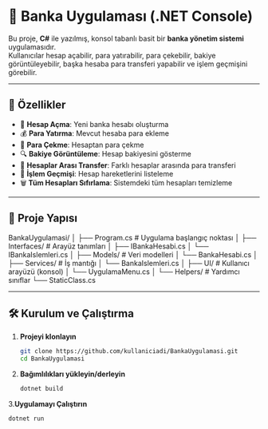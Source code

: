 # 🏦 Banka Uygulaması (.NET Console)

Bu proje, **C#** ile yazılmış, konsol tabanlı basit bir **banka yönetim sistemi** uygulamasıdır.  
Kullanıcılar hesap açabilir, para yatırabilir, para çekebilir, bakiye görüntüleyebilir, başka hesaba para transferi yapabilir ve işlem geçmişini görebilir.

---

## 🚀 Özellikler
- 📌 **Hesap Açma**: Yeni banka hesabı oluşturma
- 💰 **Para Yatırma**: Mevcut hesaba para ekleme
- 💸 **Para Çekme**: Hesaptan para çekme
- 🔍 **Bakiye Görüntüleme**: Hesap bakiyesini gösterme
- 🔄 **Hesaplar Arası Transfer**: Farklı hesaplar arasında para transferi
- 📜 **İşlem Geçmişi**: Hesap hareketlerini listeleme
- 🗑 **Tüm Hesapları Sıfırlama**: Sistemdeki tüm hesapları temizleme

---

## 📂 Proje Yapısı
BankaUygulamasi/
│
├── Program.cs # Uygulama başlangıç noktası
│
├── Interfaces/ # Arayüz tanımları
│ ├── IBankaHesabi.cs
│ └── IBankaIslemleri.cs
│
├── Models/ # Veri modelleri
│ └── BankaHesabi.cs
│
├── Services/ # İş mantığı
│ └── BankaIslemleri.cs
│
├── UI/ # Kullanıcı arayüzü (konsol)
│ └── UygulamaMenu.cs
│
└── Helpers/ # Yardımcı sınıflar
└── StaticClass.cs

---

## 🛠 Kurulum ve Çalıştırma

1. **Projeyi klonlayın**
   ```bash
   git clone https://github.com/kullaniciadi/BankaUygulamasi.git
   cd BankaUygulamasi
2. **Bağımlılıkları yükleyin/derleyin**
   ```bash
   dotnet build

 3.**Uygulamayı Çalıştırın**
   ```bash
   dotnet run

